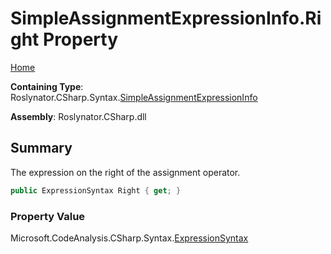 <a name="_top"></a>

# SimpleAssignmentExpressionInfo\.Right Property

[Home](../../../../../README.md#_top)

**Containing Type**: Roslynator\.CSharp\.Syntax\.[SimpleAssignmentExpressionInfo](../README.md#_top)

**Assembly**: Roslynator\.CSharp\.dll

## Summary

The expression on the right of the assignment operator\.

```csharp
public ExpressionSyntax Right { get; }
```

### Property Value

Microsoft\.CodeAnalysis\.CSharp\.Syntax\.[ExpressionSyntax](https://docs.microsoft.com/en-us/dotnet/api/microsoft.codeanalysis.csharp.syntax.expressionsyntax)

